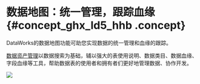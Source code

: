 # 数据地图：统一管理，跟踪血缘 {#concept_ghx_ld5_hhb .concept}

DataWorks的数据地图功能可助您实现数据的统一管理和血缘的跟踪。

[数据资产管理](../../../../cn.zh-CN/使用指南/数据管理/数据管理概述.md#)以数据搜索为基础，辅以强大的表使用说明、数据类目、数据血缘、字段血缘等工具，帮助数据表的使用者和拥有者们更好地管理数据、协作开发。

![](http://static-aliyun-doc.oss-cn-hangzhou.aliyuncs.com/assets/img/154496/155546402044530_zh-CN.png)


